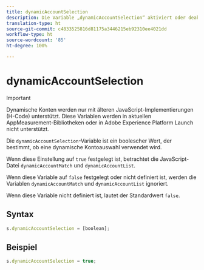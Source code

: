 ```yaml
---
title: dynamicAccountSelection
description: Die Variable „dynamicAccountSelection“ aktiviert oder deaktiviert die dynamische Kontoauswahl.
translation-type: ht
source-git-commit: c4833525816d81175a3446215eb92310ee4021dd
workflow-type: ht
source-wordcount: '85'
ht-degree: 100%

---
```



# dynamicAccountSelection

>[!IMPORTANT]
>
>Dynamische Konten werden nur mit älteren JavaScript-Implementierungen (H-Code) unterstützt. Diese Variablen werden in aktuellen AppMeasurement-Bibliotheken oder in Adobe Experience Platform Launch nicht unterstützt.

Die `dynamicAccountSelection`-Variable ist ein boolescher Wert, der bestimmt, ob eine dynamische Kontoauswahl verwendet wird.

Wenn diese Einstellung auf `true` festgelegt ist, betrachtet die JavaScript-Datei `dynamicAccountMatch` und `dynamicAccountList`.

Wenn diese Variable auf `false` festgelegt oder nicht definiert ist, werden die Variablen `dynamicAccountMatch` und `dynamicAccountList` ignoriert.

Wenn diese Variable nicht definiert ist, lautet der Standardwert `false`.

## Syntax

```js
s.dynamicAccountSelection = [boolean];
```

## Beispiel

```js
s.dynamicAccountSelection = true;
```
